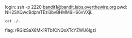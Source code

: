 login: ssh -p 2220 bandit1@bandit.labs.overthewire.org
pwd: NH2SXQwcBdpmTEzi3bvBHMM9H66vVXjL

```
cat ./-
```

flag: rRGizSaX8Mk1RTb1CNQoXTcYZWU6lgzi